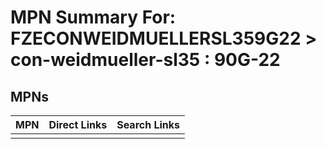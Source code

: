 



# MPN Summary For: FZECONWEIDMUELLERSL359G22 > con-weidmueller-sl35 : 90G-22

## MPNs
  

|MPN|Direct Links|Search Links|
| :--- | :--- | :--- |
||||
